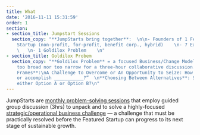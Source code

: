 ```yaml
---
title: What
date: '2016-11-11 15:31:59'
order: 1
section:
- section_title: Jumpstart Sessions
  section_copy: "**JumpStarts bring together**:  \n\n- Founders of 1 Featured Social
    Startup (non-profit, for-profit, benefit corp., hybrid)    \n- 7 Expert Panelists
    \   \n- 1 Goldilox Problem    \n"
- section_title: Goldilox Probem
  section_copy: "**Goldilox Problem** = a focused Business/Change Model problem, neither
    too broad nor too narrow for a three-hour collaborative discussion.\n\n**GP Question
    Frames**:\nA Challenge to Overcome or An Opportunity to Seize: How do we solve
    or accomplish ___________?”  \n**Choosing Between Alternatives**: Should we pursue
    either Option A or Option B?\n"
---
```

JumpStarts are <u>monthly problem-solving sessions</u> that employ guided group discussion (3hrs) to unpack and to solve a highly-focused <u>strategic/operational business challenge</u> — a challenge that must be practically resolved before the Featured Startup can progress to its next stage of sustainable growth.